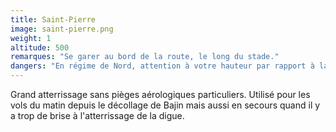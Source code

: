 ```yaml
---
title: Saint-Pierre
image: saint-pierre.png
weight: 1
altitude: 500
remarques: "Se garer au bord de la route, le long du stade."
dangers: "En régime de Nord, attention à votre hauteur par rapport à la route."
---
```


Grand atterrissage sans pièges aérologiques particuliers. Utilisé pour les vols du matin depuis le décollage de Bajin mais aussi en secours quand il y a trop de brise à l'atterrissage de la digue.
